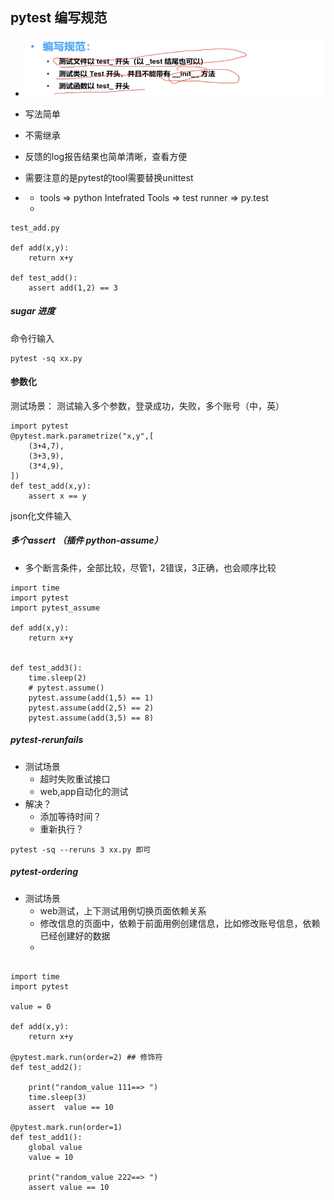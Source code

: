 ## pytest 编写规范

* ![](/assets/import.png)



* 写法简单
* 不需继承
* 反馈的log报告结果也简单清晰，查看方便
* 需要注意的是pytest的tool需要替换unittest
* * tools =&gt; python Intefrated Tools =&gt; test runner =&gt; py.test
  * 

```
test_add.py

def add(x,y):
    return x+y

def test_add():
    assert add(1,2) == 3
```



##### sugar 进度

命令行输入

```
pytest -sq xx.py
```



#### 参数化

测试场景： 测试输入多个参数，登录成功，失败，多个账号（中，英）

```
import pytest
@pytest.mark.parametrize("x,y",[
    (3+4,7),
    (3+3,9),
    (3*4,9),
])
def test_add(x,y):
    assert x == y
```

json化文件输入



##### 多个assert （插件 python-assume）

* 多个断言条件，全部比较，尽管1，2错误，3正确，也会顺序比较

```
import time
import pytest
import pytest_assume

def add(x,y):
    return x+y
    

def test_add3():
    time.sleep(2)
    # pytest.assume()
    pytest.assume(add(1,5) == 1)
    pytest.assume(add(2,5) == 2)
    pytest.assume(add(3,5) == 8)
```

##### pytest-rerunfails

* 测试场景
  * 超时失败重试接口
  * web,app自动化的测试
* 解决？
  * 添加等待时间？
  * 重新执行？

```
pytest -sq --reruns 3 xx.py 即可
```

##### pytest-ordering

* 测试场景
  * web测试，上下测试用例切换页面依赖关系
  * 修改信息的页面中，依赖于前面用例创建信息，比如修改账号信息，依赖已经创建好的数据
  * 

```
 
import time
import pytest

value = 0

def add(x,y):
    return x+y

@pytest.mark.run(order=2) ## 修饰符
def test_add2():

    print("random_value 111==> ")
    time.sleep(3)
    assert  value == 10

@pytest.mark.run(order=1)
def test_add1():
    global value
    value = 10

    print("random_value 222==> ")
    assert value == 10
```



